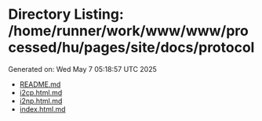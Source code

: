 # Directory Listing: /home/runner/work/www/www/processed/hu/pages/site/docs/protocol
Generated on: Wed May  7 05:18:57 UTC 2025

- [README.md](README.md)
- [i2cp.html.md](i2cp.html.md)
- [i2np.html.md](i2np.html.md)
- [index.html.md](index.html.md)
